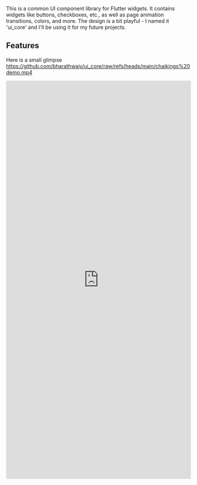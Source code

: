 <!--
This README describes the package. If you publish this package to pub.dev,
this README's contents appear on the landing page for your package.

For information about how to write a good package README, see the guide for
[writing package pages](https://dart.dev/tools/pub/writing-package-pages).

For general information about developing packages, see the Dart guide for
[creating packages](https://dart.dev/guides/libraries/create-packages)
and the Flutter guide for
[developing packages and plugins](https://flutter.dev/to/develop-packages).
-->

This is a common UI component library for Flutter widgets. It contains widgets like buttons, checkboxes, etc., as well as page animation transitions, colors, and more. The design is a bit playful - I named it 'ui_core' and I'll be using it for my future projects.

## Features

Here is a small glimpse
https://github.com/bharathwajv/ui_core/raw/refs/heads/main/chaikings%20demo.mp4

<iframe src="https://www.linkedin.com/embed/feed/update/urn:li:ugcPost:7236069636289523713" height="1084" width="504" frameborder="0" allowfullscreen="" title="Embedded post"></iframe>
